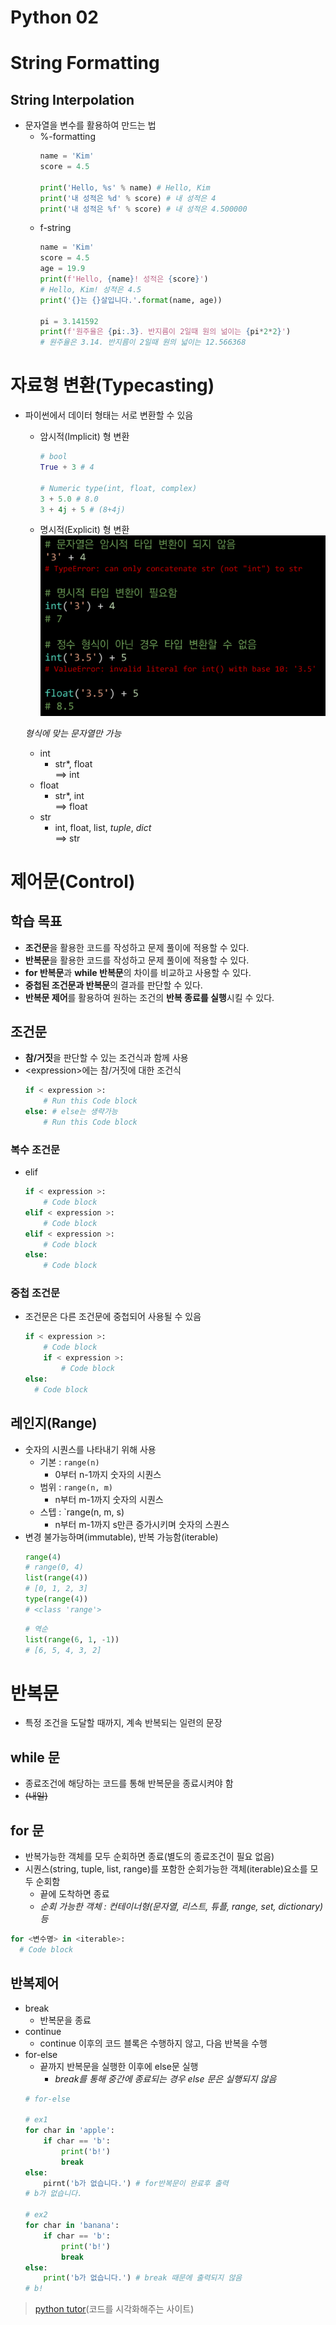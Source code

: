 # Python 02

# String Formatting
## String Interpolation
* 문자열을 변수를 활용하여 만드는 법
  * %-formatting
    ```py
    name = 'Kim'
    score = 4.5

    print('Hello, %s' % name) # Hello, Kim
    print('내 성적은 %d' % score) # 내 성적은 4
    print('내 성적은 %f' % score) # 내 성적은 4.500000
    ```
  * f-string
    ```py
    name = 'Kim'
    score = 4.5
    age = 19.9
    print(f'Hello, {name}! 성적은 {score}')
    # Hello, Kim! 성적은 4.5
    print('{}는 {}살입니다.'.format(name, age))

    pi = 3.141592
    print(f'원주율은 {pi:.3}. 반지름이 2일때 원의 넒이는 {pi*2*2}')
    # 원주율은 3.14. 반지름이 2일때 원의 넓이는 12.566368
    ```

# 자료형 변환(Typecasting)
* 파이썬에서 데이터 형태는 서로 변환할 수 있음
  * 암시적(Implicit) 형 변환
    ```py
    # bool
    True + 3 # 4
    
    # Numeric type(int, float, complex)
    3 + 5.0 # 8.0
    3 + 4j + 5 # (8+4j)
    ```
  * 명시적(Explicit) 형 변환
  ![explicit_typecasting_error](../image/explicit_Typecasting_error.png)

  *형식에 맞는 문자열만 가능*
  * int
    * str*, float   \
    ==> int
  * float
    * str*, int  \
    ==> float
  * str
    * int, float, list, *tuple*, *dict*   \
    ==> str

# 제어문(Control)
## 학습 목표
* **조건문**을 활용한 코드를 작성하고 문제 풀이에 적용할 수 있다.
* **반복문**을 활용한 코드를 작성하고 문제 풀이에 적용할 수 있다.
* **for 반복문**과 **while 반복문**의 차이를 비교하고 사용할 수 있다.
* **중첩된 조건문과 반복문**의 결과를 판단할 수 있다.
* **반복문 제어**를 활용하여 원하는 조건의 **반복 종료를 실행**시킬 수 있다.

## 조건문
* **참/거짓**을 판단할 수 있는 조건식과 함께 사용
* \<expression\>에는 참/거짓에 대한 조건식
  ```py
  if < expression >:
      # Run this Code block
  else: # else는 생략가능
      # Run this Code block
  ```
### 복수 조건문
* elif
  ```py
  if < expression >:
      # Code block
  elif < expression >:
      # Code block
  elif < expression >:
      # Code block
  else:
      # Code block
  ```
### 중첩 조건문
* 조건문은 다른 조건문에 중첩되어 사용될 수 있음
  ```py
  if < expression >:
      # Code block
      if < expression >:
          # Code block
  else:
    # Code block
  ```

## 레인지(Range)
* 숫자의 시퀀스를 나타내기 위해 사용
  * 기본 : `range(n)`
    * 0부터 n-1까지 숫자의 시퀀스
  * 범위 : `range(n, m)`
    * n부터 m-1까지 숫자의 시퀀스
  * 스텝 : `range(n, m, s)
    * n부터 m-1까지 s만큰 증가시키며 숫자의 스퀀스
* 변경 불가능하며(immutable), 반복 가능함(iterable)
  ```py
  range(4)
  # range(0, 4)
  list(range(4))
  # [0, 1, 2, 3]
  type(range(4))
  # <class 'range'>
  ```
  ```py
  # 역순
  list(range(6, 1, -1))
  # [6, 5, 4, 3, 2]
  ```

# 반복문
* 특정 조건을 도달할 때까지, 계속 반복되는 일련의 문장
## while 문
* 종료조건에 해당하는 코드를 통해 반복문을 종료시켜야 함
* ~~(내일)~~
## for 문
* 반복가능한 객체를 모두 순회하면 종료(별도의 종료조건이 필요 없음)
* 시퀀스(string, tuple, list, range)를 포함한 순회가능한 객체(iterable)요소를 모두 순회함
  * 끝에 도착하면 종료
  * *순회 가능한 객체 : 컨테이너형(문자열, 리스트, 튜플, range, set, dictionary)등*
```py
for <변수명> in <iterable>:
  # Code block
```
## 반복제어
* break
  * 반복문을 종료
* continue
  * continue 이후의 코드 블록은 수행하지 않고, 다음 반복을 수행
* for-else
  * 끝까지 반복문을 실행한 이후에 else문 실행
    * *break를 통해 중간에 종료되는 경우 else 문은 실행되지 않음*
  ```py
  # for-else

  # ex1
  for char in 'apple':
      if char == 'b':
          print('b!')
          break
  else:
      pirnt('b가 없습니다.') # for반복문이 완료후 출력
  # b가 없습니다.
  
  # ex2
  for char in 'banana':
      if char == 'b':
          print('b!')
          break
  else:
      print('b가 없습니다.') # break 때문에 출력되지 않음
  # b!
  ```
> [python tutor](https://pythontutor.com/visualize.html#mode=edit)(코드를 시각화해주는 사이트)